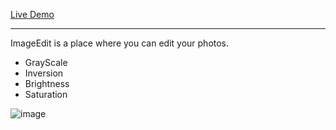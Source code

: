[Live Demo](https://broletscodeit.github.io/ImageEdit/)

--- 

ImageEdit is a place where you can edit your photos.
- GrayScale
- Inversion
- Brightness
- Saturation

![image](https://github.com/BroLetsCodeIt/ImageEdit/assets/113767803/8a626797-fa60-4ee8-8e2d-988a92054e25)
